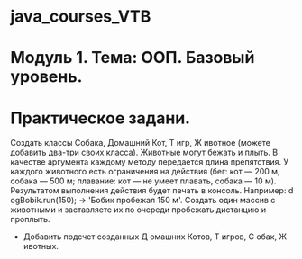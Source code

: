 # java_courses_VTB


# Модуль 1. Тема: ООП. Базовый уровень.
# Практическое задани.
  Создать классы Собака, Домашний Кот, Т игр, Ж ивотное (можете добавить два-три своих
класса). Животные могут бежать и плыть. В качестве аргумента каждому методу передается длина
препятствия. У каждого животного есть ограничения на действия (бег: кот — 200 м, собака — 500 м;
плавание: кот — не умеет плавать, собака — 10 м). Результатом выполнения действия будет
печать в консоль. Например: d ogBobik.run(150); -> 'Бобик пробежал 150 м'. 
Создать один массив с животными и заставляете их по очереди пробежать дистанцию и
проплыть.
* Добавить подсчет созданных Д омашних Котов, Т игров, С обак, Ж ивотных.
